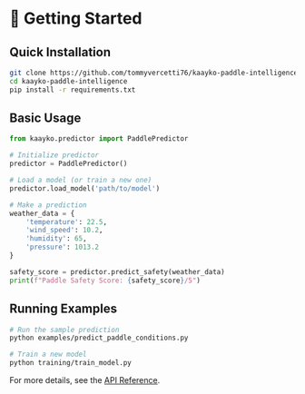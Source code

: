 # 🚀 Getting Started

## Quick Installation

```bash
git clone https://github.com/tommyvercetti76/kaayko-paddle-intelligence.git
cd kaayko-paddle-intelligence
pip install -r requirements.txt
```

## Basic Usage

```python
from kaayko.predictor import PaddlePredictor

# Initialize predictor
predictor = PaddlePredictor()

# Load a model (or train a new one)
predictor.load_model('path/to/model')

# Make a prediction
weather_data = {
    'temperature': 22.5,
    'wind_speed': 10.2,
    'humidity': 65,
    'pressure': 1013.2
}

safety_score = predictor.predict_safety(weather_data)
print(f"Paddle Safety Score: {safety_score}/5")
```

## Running Examples

```bash
# Run the sample prediction
python examples/predict_paddle_conditions.py

# Train a new model
python training/train_model.py
```

For more details, see the [API Reference](api-reference.md).

